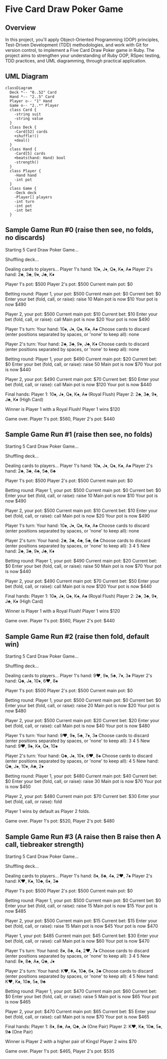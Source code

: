 # Five Card Draw Poker Game

## Overview

In this project, you'll apply Object-Oriented Programming (OOP) principles, Test-Driven Development (TDD) methodologies, and work with Git for version control, to implement a Five Card Draw Poker game in Ruby. The project aims to strengthen your understanding of Ruby OOP, RSpec testing, TDD practices, and UML diagramming, through practical application.

## UML Diagram

```mermaid
classDiagram
  Deck *-- "0..52" Card
  Hand *-- "2..5" Card
  Player o-- "1" Hand
  Game o-- "2..*" Player
  class Card {
    -string suit
    -string value
  }
  class Deck {
    -Card[52] cards
    +shuffle!()
    +deal()
  }
  class Hand {
    -Card[5] cards
    +beats(hand: Hand) bool
    -strength()
  }
  class Player {
    -Hand hand
    -int pot
  }
  class Game {
    -Deck deck
    -Player[] players
    -int turn
    -int pot
    -int bet
  }
```

## Sample Game Run #0 (raise then see, no folds, no discards)

Starting 5 Card Draw Poker Game...

Shuffling deck...

Dealing cards to players...
Player 1's hand: 10♠, J♦, Q♠, K♠, A♠
Player 2's hand: 2♣, 3♣, 9♦, J♣, K♦

Player 1's pot: $500
Player 2's pot: $500
Current main pot: $0

Betting round:
Player 1, your pot: $500
Current main pot: $0
Current bet: $0
Enter your bet (fold, call, or raise): raise 10
Main pot is now $10
Your pot is now $490

Player 2, your pot: $500
Current main pot: $10
Current bet: $10
Enter your bet (fold, call, or raise): call
Main pot is now $20
Your pot is now $490

Player 1's turn:
Your hand: 10♠, J♦, Q♠, K♠, A♠
Choose cards to discard (enter positions separated by spaces, or 'none' to keep all): none

Player 2's turn:
Your hand: 2♣, 3♣, 9♦, J♣, K♦
Choose cards to discard (enter positions separated by spaces, or 'none' to keep all): none

Betting round:
Player 1, your pot: $490
Current main pot: $20
Current bet: $0
Enter your bet (fold, call, or raise): raise 50
Main pot is now $70
Your pot is now $440

Player 2, your pot: $490
Current main pot: $70
Current bet: $50
Enter your bet (fold, call, or raise): call
Main pot is now $120
Your pot is now $440

Final hands:
Player 1: 10♠, J♦, Q♠, K♠, A♠ (Royal Flush)
Player 2: 2♣, 3♣, 9♦, J♣, K♦ (High Card)

Winner is Player 1 with a Royal Flush!
Player 1 wins $120

Game over. Player 1's pot: $560, Player 2's pot: $440

## Sample Game Run #1 (raise then see, no folds)

Starting 5 Card Draw Poker Game...

Shuffling deck...

Dealing cards to players...
Player 1's hand: 10♠, J♦, Q♠, K♠, A♠
Player 2's hand: 2♣, 3♣, 4♣, 5♣, 6♣

Player 1's pot: $500
Player 2's pot: $500
Current main pot: $0

Betting round:
Player 1, your pot: $500
Current main pot: $0
Current bet: $0
Enter your bet (fold, call, or raise): raise 10
Main pot is now $10
Your pot is now $490

Player 2, your pot: $500
Current main pot: $10
Current bet: $10
Enter your bet (fold, call, or raise): call
Main pot is now $20
Your pot is now $490

Player 1's turn:
Your hand: 10♠, J♦, Q♠, K♠, A♠
Choose cards to discard (enter positions separated by spaces, or 'none' to keep all): none

Player 2's turn:
Your hand: 2♣, 3♣, 4♣, 5♣, 6♣
Choose cards to discard (enter positions separated by spaces, or 'none' to keep all): 3 4 5
New hand: 2♣, 3♣, 9♦, J♣, K♦

Betting round:
Player 1, your pot: $490
Current main pot: $20
Current bet: $0
Enter your bet (fold, call, or raise): raise 50
Main pot is now $70
Your pot is now $440

Player 2, your pot: $490
Current main pot: $70
Current bet: $50
Enter your bet (fold, call, or raise): call
Main pot is now $120
Your pot is now $440

Final hands:
Player 1: 10♠, J♦, Q♠, K♠, A♠ (Royal Flush)
Player 2: 2♣, 3♣, 9♦, J♣, K♦ (High Card)

Winner is Player 1 with a Royal Flush!
Player 1 wins $120

Game over. Player 1's pot: $560, Player 2's pot: $440

## Sample Game Run #2 (raise then fold, default win)

Starting 5 Card Draw Poker Game...

Shuffling deck...

Dealing cards to players...
Player 1's hand: 9♥, 9♠, 5♣, 7♦, 3♠
Player 2's hand: Q♣, J♠, 10♦, 6♥, 8♠

Player 1's pot: $500
Player 2's pot: $500
Current main pot: $0

Betting round:
Player 1, your pot: $500
Current main pot: $0
Current bet: $0
Enter your bet (fold, call, or raise): raise 20
Main pot is now $20
Your pot is now $480

Player 2, your pot: $500
Current main pot: $20
Current bet: $20
Enter your bet (fold, call, or raise): call
Main pot is now $40
Your pot is now $480

Player 1's turn:
Your hand: 9♥, 9♠, 5♣, 7♦, 3♠
Choose cards to discard (enter positions separated by spaces, or 'none' to keep all): 3 4 5
New hand: 9♥, 9♠, K♦, Q♦, 10♠

Player 2's turn:
Your hand: Q♣, J♠, 10♦, 6♥, 8♠
Choose cards to discard (enter positions separated by spaces, or 'none' to keep all): 4 5
New hand: Q♣, J♠, 10♦, A♣, 2♦

Betting round:
Player 1, your pot: $480
Current main pot: $40
Current bet: $0
Enter your bet (fold, call, or raise): raise 30
Main pot is now $70
Your pot is now $450

Player 2, your pot: $480
Current main pot: $70
Current bet: $30
Enter your bet (fold, call, or raise): fold

Player 1 wins by default as Player 2 folds.

Game over. Player 1's pot: $520, Player 2's pot: $480

## Sample Game Run #3 (A raise then B raise then A call, tiebreaker strength)

Starting 5 Card Draw Poker Game...

Shuffling deck...

Dealing cards to players...
Player 1's hand: 8♦, 8♣, 4♠, 2♥, 7♠
Player 2's hand: K♥, K♠, 10♣, 6♦, 3♣

Player 1's pot: $500
Player 2's pot: $500
Current main pot: $0

Betting round:
Player 1, your pot: $500
Current main pot: $0
Current bet: $0
Enter your bet (fold, call, or raise): raise 15
Main pot is now $15
Your pot is now $485

Player 2, your pot: $500
Current main pot: $15
Current bet: $15
Enter your bet (fold, call, or raise): raise 15
Main pot is now $45
Your pot is now $470

Player 1, your pot: $485
Current main pot: $45
Current bet: $30
Enter your bet (fold, call, or raise): call
Main pot is now $60
Your pot is now $470

Player 1's turn:
Your hand: 8♦, 8♣, 4♠, 2♥, 7♠
Choose cards to discard (enter positions separated by spaces, or 'none' to keep all): 3 4 5
New hand: 8♦, 8♣, A♠, Q♣, J♦

Player 2's turn:
Your hand: K♥, K♠, 10♣, 6♦, 3♣
Choose cards to discard (enter positions separated by spaces, or 'none' to keep all): 4 5
New hand: K♥, K♠, 10♣, 5♠, 9♣

Betting round:
Player 1, your pot: $470
Current main pot: $60
Current bet: $0
Enter your bet (fold, call, or raise): raise 5
Main pot is now $65
Your pot is now $465

Player 2, your pot: $470
Current main pot: $65
Current bet: $5
Enter your bet (fold, call, or raise): call
Main pot is now $70
Your pot is now $465

Final hands:
Player 1: 8♦, 8♣, A♠, Q♣, J♦ (One Pair)
Player 2: K♥, K♠, 10♣, 5♠, 9♣ (One Pair)

Winner is Player 2 with a higher pair of Kings!
Player 2 wins $70

Game over. Player 1's pot: $465, Player 2's pot: $535
